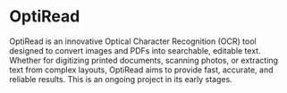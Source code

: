 # OptiRead
OptiRead is an innovative Optical Character Recognition (OCR) tool designed to convert images and PDFs into searchable, editable text. Whether for digitizing printed documents, scanning photos, or extracting text from complex layouts, OptiRead aims to provide fast, accurate, and reliable results. This is an ongoing project in its early stages.
